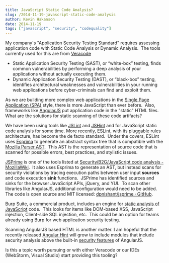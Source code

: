 ```yaml
---
title: JavaScript Static Code Analysis?
slug: /2014-11-19-javascript-static-code-analysis
author: Kevin Hakanson
date: 2014-11-19
tags: ["javascript", "security", "codequality"]
---
```

My company's "Application Security Testing Standard" requires assessing application code with Static Code Analysis or Dynamic Analysis.  The tools currently used for this are from [Veracode](http://www.veracode.com/products)

* Static Application Security Testing (SAST), or “white-box” testing, finds common vulnerabilities by performing a deep analysis of your applications without actually executing them.
* Dynamic Application Security Testing (DAST), or “black-box” testing, identifies architectural weaknesses and vulnerabilities in your running web applications before cyber-criminals can find and exploit them.

As we are building more complex web applications in the [Single Page Application (SPA)](http://en.wikipedia.org/wiki/Single-page_application) style, there is more JavaScript than ever before.  Also, frameworks like [AngularJS](https://angularjs.org/) put application code in the "static" HTML files.  What are the solutions for static scanning of these code artifacts?

We have been using tools like [JSLint](http://www.jslint.com/) and [JSHint](http://www.jshint.com/) and for JavaScript static code analysis for some time. More recently, [ESLint](http://eslint.org/), with its pluggable rules architecture, has become the de facto standard.  Under the covers, ESLint uses [Esprima](http://esprima.org/) to generate an abstract syntax tree that is compatible with the [Mozilla Parser AST](https://developer.mozilla.org/en/SpiderMonkey/Parser_API).  This AST is the representation of source code that is scanned for possible errors, best practices, and stylistic issues.

[JSPrime](http://dpnishant.github.io/jsprime/) is one of the tools listed at [Security/B2G/JavaScript code analysis - MozillaWiki](https://wiki.mozilla.org/Security/B2G/JavaScript_code_analysis).  It also uses Esprima to generate an AST, but instead scans for security violations by tracing execution paths between user input **sources** and code execution **sink** functions.  JSPrime has identified sources and sinks for the browser JavaScript APIs, jQuery, and YUI.  To scan other libraries like AngularJS, additional configuration would need to be added.  The code is open source and MIT licensed: [dpnishant/jsprime · GitHub](https://github.com/dpnishant/jsprime).

Burp Suite, a commercial product, includes an engine for [static analysis of JavaScript](http://blog.portswigger.net/2014/07/burp-gets-new-javascript-analysis.html) code.  This looks for items like DOM-based XSS, JavaScript injection, Client-side SQL injection, etc.  This could be an option for teams already using Burp for web application security testing.

Scanning AngularJS based HTML is another matter. I am hopeful that the recently released [Angular Hint](https://github.com/angular/angular-hint) will grow to include modules that include security analysis above the built-in [security features](https://docs.angularjs.org/guide/security) of AngularJS.

Is this a topic worth pursuing or with either Veracode or our IDEs (WebStorm, Visual Studio) start providing this tooling?